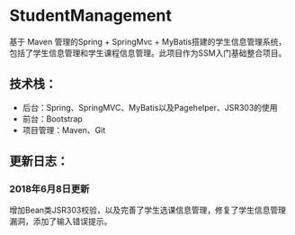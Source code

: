 # StudentManagement
基于 Maven 管理的Spring + SpringMvc + MyBatis搭建的学生信息管理系统，包括了学生信息管理和学生课程信息管理。此项目作为SSM入门基础整合项目。

## 技术栈：
 - 后台：Spring、SpringMVC、MyBatis以及Pagehelper、JSR303的使用
 - 前台：Bootstrap
 - 项目管理：Maven、Git

## 更新日志：
### 2018年6月8日更新
 增加Bean类JSR303校验，以及完善了学生选课信息管理，修复了学生信息管理漏洞，添加了输入错误提示。

